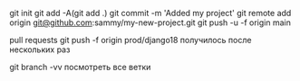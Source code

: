 git init
git add -A(git add .)
git commit -m 'Added my project'
git remote add origin git@github.com:sammy/my-new-project.git
git push -u -f origin main

pull requests git push -f origin prod/django18 получилось после нескольких раз

git branch -vv посмотреть все ветки
